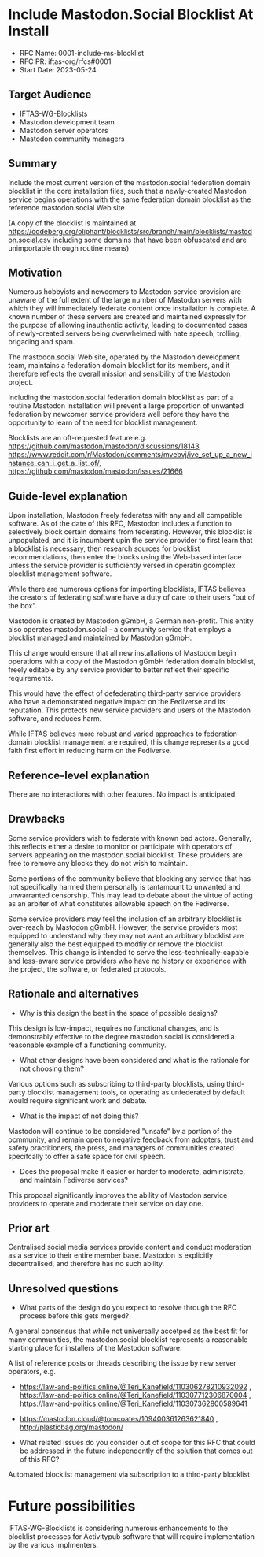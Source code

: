 # Include Mastodon.Social Blocklist At Install
- RFC Name: 0001-include-ms-blocklist 
- RFC PR: iftas-org/rfcs#0001
- Start Date: 2023-05-24

## Target Audience

[target-audience]: #target-audience

* IFTAS-WG-Blocklists
* Mastodon development team
* Mastodon server operators
* Mastodon community managers

## Summary

[summary]: #summary

Include the most current version of the mastodon.social federation domain blocklist in the core installation files, such that a newly-created Mastodon service begins operations with the same federation domain blocklist as the reference mastodon.social Web site

(A copy of the blocklist is maintained at https://codeberg.org/oliphant/blocklists/src/branch/main/blocklists/mastodon.social.csv including some domains that have been obfuscated and are unimportable through routine means)

## Motivation

[motivation]: #motivation

Numerous hobbyists and newcomers to Mastodon service provision are unaware of the full extent of the large number of Mastodon servers with which they will immediately federate content once installation is complete. A known number of these servers are created and maintained expressly for the purpose of allowing inauthentic activity, leading to documented cases of newly-created servers being overwhelmed with hate speech, trolling, brigading and spam.

The mastodon.social Web site, operated by the Mastodon development team, maintains a federation domain blocklist for its members, and it therefore reflects the overall mission and sensibility of the Mastodon project.

Including the mastodon.social federation domain blocklist as part of a routine Mastodon installation will prevent a large proportion of unwanted federation by newcomer service providers well before they have the opportunity to learn of the need for blocklist management.

Blocklists are an oft-requested feature e.g. https://github.com/mastodon/mastodon/discussions/18143, https://www.reddit.com/r/Mastodon/comments/mvebvj/ive_set_up_a_new_instance_can_i_get_a_list_of/, https://github.com/mastodon/mastodon/issues/21666 

## Guide-level explanation

[guide-level-explanation]: #guide-level-explanation

Upon installation, Mastodon freely federates with any and all compatible software. As of the date of this RFC, Mastodon includes a function to selectively block certain domains from federating. However, this blocklist is unpopulated, and it is incumbent upin the service provider to first learn that a blocklist is necessary, then research sources for blocklist recommendations, then enter the blocks using the Web-based interface unless the service provider is sufficiently versed in operatin gcomplex blocklist management software.

While there are numerous options for importing blocklists, IFTAS believes the creators of federating software have a duty of care to their users "out of the box".

Mastodon is created by Mastodon gGmbH, a German non-profit. This entity also operates mastodon.social - a community service that employs a blocklist managed and maintained by Mastodon gGmbH.

This change would ensure that all new installations of Mastodon begin operations with a copy of the Mastodon gGmbH federation domain blocklist, freely editable by any service provider to better reflect their specific requirements.

This would have the effect of defederating third-party service providers who have a demonstrated negative impact on the Fediverse and its reputation. This protects new service providers and users of the Mastodon software, and reduces harm.

While IFTAS believes more robust and varied approaches to federation domain blocklist management are required, this change represents a good faith first effort in reducing harm on the Fediverse.

## Reference-level explanation

[reference-level-explanation]: #reference-level-explanation

There are no interactions with other features. No impact is anticipated.

## Drawbacks

[drawbacks]: #drawbacks

Some service providers wish to federate with known bad actors. Generally, this reflects either a desire to monitor or participate with operators of servers appearing on the mastodon.social blocklist. These providers are free to remove any blocks they do not wish to maintain.

Some portions of the community believe that blocking any service that has not specifically harmed them personally is tantamount to unwanted and unwarranted censorship. This may lead to debate about the virtue of acting as an arbiter of what constitutes allowable speech on the Fediverse.

Some service providers may feel the inclusion of an arbitrary blocklist is over-reach by Mastodon gGmbH. However, the service providers most equipped to understand why they may not want an arbitrary blocklist are generally also the best equipped to modfiy or remove the blocklist themselves. This change is intended to serve the less-technically-capable and less-aware service providers who have no history or experience with the project, the software, or federated protocols.

## Rationale and alternatives

[rationale-and-alternatives]: #rationale-and-alternatives

- Why is this design the best in the space of possible designs?

This design is low-impact, requires no functional changes, and is demonstrably effective to the degree mastodon.social is considered a reasonable example of a functioning community.

- What other designs have been considered and what is the rationale for not choosing them?

Various options such as subscribing to third-party blocklists, using third-party blocklist management tools, or operating as unfederated by default would require significant work and debate.

- What is the impact of not doing this?

Mastodon will continue to be considered "unsafe" by a portion of the ocmmunity, and remain open to negative feedback from adopters, trust and safety practitioners, the press, and managers of communities created specifcally to offer a safe space for civil speech.

- Does the proposal make it easier or harder to moderate, administrate, and maintain Fediverse services?

This proposal significantly improves the ability of Mastodon service providers to operate and moderate their service on day one.

## Prior art

[prior-art]: #prior-art

Centralised social media services provide content and conduct moderation as a service to their entire member base. Mastodon is explicitly decentralised, and therefore has no such ability.

## Unresolved questions

[unresolved-questions]: #unresolved-questions

- What parts of the design do you expect to resolve through the RFC process before this gets merged?

A general consensus that while not universally accetped as the best fit for many communities, the mastodon.social blocklist represents a reasonable starting place for installers of the Mastodon software.

A list of reference posts or threads describing the issue by new server operators, e.g.
- https://law-and-politics.online/@Teri_Kanefield/110306278210932092 , https://law-and-politics.online/@Teri_Kanefield/110307712306870004 , https://law-and-politics.online/@Teri_Kanefield/110307362800589641 
- https://mastodon.cloud/@tomcoates/109400361263621840 , http://plasticbag.org/mastodon/
 

- What related issues do you consider out of scope for this RFC that could be addressed in the future independently of the solution that comes out of this RFC?

Automated blocklist management via subscription to a third-party blocklist

# Future possibilities

[future-possibilities]: #future-possibilities

IFTAS-WG-Blocklists is considering numerous enhancements to the blocklist processes for Activitypub software that will require implementation by the various implmenters.
